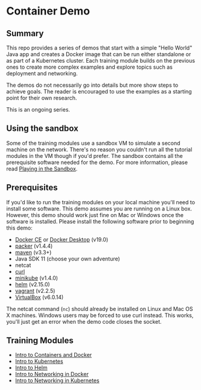 # Container Demo
## Summary
This repo provides a series of demos that start with a simple "Hello World"
Java app and creates a Docker image that can be run either standalone or as
part of a Kubernetes cluster. Each training module builds on the previous ones
to create more complex examples and explore topics such as deployment and
networking.

The demos do not necessarily go into details but more show steps to achieve
goals. The reader is encouraged to use the examples as a starting point for
their own research.

This is an ongoing series.

## Using the sandbox
Some of the training modules use a sandbox VM to simulate a second machine on
the network. There's no reason you couldn't run all the tutorial modules in
the VM though if you'd prefer. The sandbox contains all the prerequisite
software needed for the demo. For more information, please read [Playing in the Sandbox](doc/playing_in_the_sandbox.md).

## Prerequisites
If you'd like to run the training modules on your local machine you'll need
to install some software. This demo assumes you are running on a Linux box.
However, this demo should work just fine on Mac or Windows once the software
is installed. Please install the following software prior to beginning this
demo:

* [Docker CE](https://docs.docker.com/install/) or [Docker Desktop](https://www.docker.com/products/docker-desktop) (v19.0)
* [packer](https://packer.io/downloads.html) (v1.4.4)
* [maven](https://maven.apache.org/download.cgi) (v3.3+)
* Java SDK 11 (choose your own adventure)
* netcat
* [curl](https://github.com/curl/curl)
* [minikube](https://kubernetes.io/docs/tasks/tools/install-minikube/) (v1.4.0)
* [helm](https://github.com/helm/helm) (v2.15.0)
* [vagrant](https://www.vagrantup.com/downloads.html) (v2.2.5)
* [VirtualBox](https://www.virtualbox.org/) (v6.0.14)

The netcat command (`nc`) should already be installed on Linux and Mac OS X
machines. Windows users may be forced to use curl instead. This works, you'll
just get an error when the demo code closes the socket.

## Training Modules
* [Intro to Containers and Docker](doc/intro_to_containers.md)
* [Intro to Kubernetes](doc/intro_to_kubernetes.md)
* [Intro to Helm](doc/intro_to_helm.md)
* [Intro to Networking in Docker](doc/intro_to_networking_in_docker.md)
* [Intro to Networking in Kubernetes](doc/intro_to_networking_in_k8s.md)
